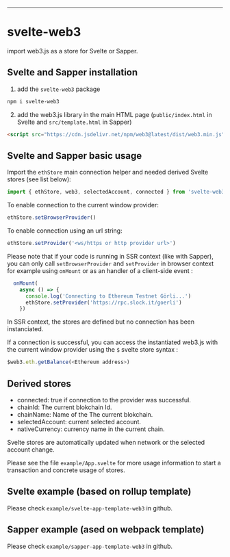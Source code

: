 ---

# svelte-web3

import web3.js as a store for Svelte or Sapper.

## Svelte and Sapper installation

1. add the `svelte-web3` package

```bash
npm i svelte-web3
```

2. add the web3.js library in the main HTML page (`public/index.html` in Svelte and `src/template.html` in Sapper)

```html
<script src="https://cdn.jsdelivr.net/npm/web3@latest/dist/web3.min.js"></script>

```

## Svelte and Sapper basic usage

Import the `ethStore` main connection helper and needed derived Svelte stores (see list below):

```js
import { ethStore, web3, selectedAccount, connected } from 'svelte-web3'
```

To enable connection to the current window provider: 

```js
ethStore.setBrowserProvider()
```

To enable connection using an url string: 

```js
ethStore.setProvider('<ws/https or http provider url>')
```

Please note that if your code is running in SSR context (like with
Sapper), you can only call `setBrowserProvider` and `setProvider` in
browser context for example using `onMount` or as an handler of a
client-side event :

```js
  onMount(
    async () => {
      console.log('Connecting to Ethereum Testnet Görli...')
      ethStore.setProvider('https://rpc.slock.it/goerli')
    })
```

In SSR context, the stores are defined but no connection has been
instanciated.

If a connection is successful, you can access the instantiated web3.js
with the current window provider using the `$` svelte store syntax :

```js
$web3.eth.getBalance(<Ethereum address>)
```

## Derived stores

* connected: true if connection to the provider was successful.
* chainId: The current blokchain Id.
* chainName: Name of the The current blokchain.
* selectedAccount: current selected account.
* nativeCurrency: currency name in the current chain.

Svelte stores are automatically updated when network or the selected account change.

Please see the file `example/App.svelte` for more usage information to start a transaction
and concrete usage of stores.

## Svelte example (based on rollup template)

Please check `example/svelte-app-template-web3` in github.

## Sapper example (ased on webpack template)

Please check `example/sapper-app-template-web3` in github.
